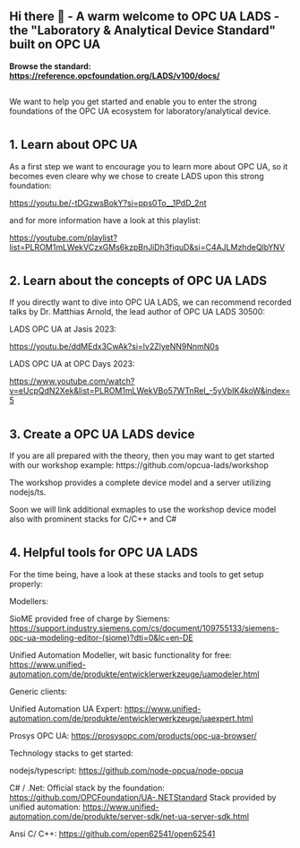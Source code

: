 ## Hi there 👋  - A warm welcome to OPC UA LADS - the "Laboratory & Analytical Device Standard" built on OPC UA
<b>Browse the standard: https://reference.opcfoundation.org/LADS/v100/docs/</b>
## 

We want to help you get started and enable you to enter the strong foundations of the OPC UA ecosystem for laboratory/analytical device.

#
<h2>1. Learn about OPC UA</h2>
As a first step we want to encourage you to learn more about OPC UA, so it becomes even cleare why we chose to create LADS upon this strong foundation:

https://youtu.be/-tDGzwsBokY?si=pps0To__1PdD_2nt

and for more information have a look at this playlist:

https://youtube.com/playlist?list=PLROM1mLWekVCzxGMs6kzpBnJiDh3fiquD&si=C4AJLMzhdeQlbYNV

#
<h2>2. Learn about the concepts of OPC UA LADS</h2>
If you directly want to dive into OPC UA LADS, we can recommend recorded talks by Dr. Matthias Arnold, the lead author of OPC UA LADS 30500:

LADS OPC UA at Jasis 2023:

https://youtu.be/ddMEdx3CwAk?si=lv2ZlyeNN9NnmN0s

LADS OPC UA at OPC Days 2023:

https://www.youtube.com/watch?v=eUcpQdN2Xek&list=PLROM1mLWekVBo57WTnReI_-5yVbIK4koW&index=5

#
<h2>3. Create a OPC UA LADS device</h2>
If you are all prepared with the theory, then you may want to get started with our workshop example:
https://github.com/opcua-lads/workshop

The workshop provides a complete device model and a server utilizing nodejs/ts.

Soon we will link additional exmaples to use the workshop device model also with prominent stacks for C/C++ and C#

#
<h2>4. Helpful tools for OPC UA LADS</h2>
For the time being, have a look at these stacks and tools to get setup properly:

Modellers:

SioME provided free of charge by Siemens:
https://support.industry.siemens.com/cs/document/109755133/siemens-opc-ua-modeling-editor-(siome)?dti=0&lc=en-DE

Unified Automation Modeller, wit basic functionality for free:
https://www.unified-automation.com/de/produkte/entwicklerwerkzeuge/uamodeler.html

Generic clients:

Unified Automation UA Expert:
https://www.unified-automation.com/de/produkte/entwicklerwerkzeuge/uaexpert.html

Prosys OPC UA:
https://prosysopc.com/products/opc-ua-browser/

Technology stacks to get started:

nodejs/typescript:
https://github.com/node-opcua/node-opcua

C# / .Net:
Official stack by the foundation: https://github.com/OPCFoundation/UA-.NETStandard
Stack provided by unified automation: https://www.unified-automation.com/de/produkte/server-sdk/net-ua-server-sdk.html

Ansi C/ C++:
https://github.com/open62541/open62541

<!--

**Here are some ideas to get you started:**

🙋‍♀️ A short introduction - what is your organization all about?
🌈 Contribution guidelines - how can the community get involved?
👩‍💻 Useful resources - where can the community find your docs? Is there anything else the community should know?
🍿 Fun facts - what does your team eat for breakfast?
🧙 Remember, you can do mighty things with the power of [Markdown](https://docs.github.com/github/writing-on-github/getting-started-with-writing-and-formatting-on-github/basic-writing-and-formatting-syntax)
-->
